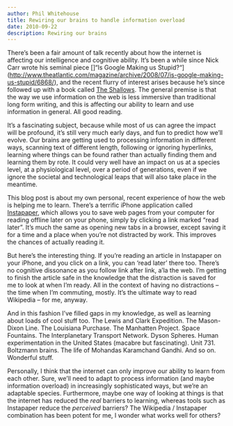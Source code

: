 ```yaml
---
author: Phil Whitehouse
title: Rewiring our brains to handle information overload
date: 2010-09-22
description: Rewiring our brains
---
```


There’s been a fair amount of talk recently about how the internet is affecting our intelligence and cognitive ability. It’s been a while since Nick Carr wrote his seminal piece []“Is Google Making us Stupid?“](http://www.theatlantic.com/magazine/archive/2008/07/is-google-making-us-stupid/6868/), and the recent flurry of interest arises because he’s since followed up with a book called [The Shallows](http://www.theshallowsbook.com/nicholascarr/The_Shallows.html). The general premise is that the way we use information on the web is less immersive than traditional long form writing, and this is affecting our ability to learn and use information in general. All good reading.

It’s a fascinating subject, because while most of us can agree the impact will be profound, it’s still very much early days, and fun to predict how we’ll evolve. Our brains are getting used to processing information in different ways, scanning text of different length, following or ignoring hyperlinks, learning where things can be found rather than actually finding them and learning them by rote. It could very well have an impact on us at a species level, at a physiological level, over a period of generations, even if we ignore the societal and technological leaps that will also take place in the meantime.

This blog post is about my own personal, recent experience of how the web is helping me to learn. There’s a terrific iPhone application called [Instapaper](http://www.instapaper.com/), which allows you to save web pages from your computer for reading offline later on your phone, simply by clicking a link marked “read later”. It’s much the same as opening new tabs in a browser, except saving it for a time and a place when you’re not distracted by work. This improves the chances of actually reading it.

But here’s the interesting thing. If you’re reading an article in Instapaper on your iPhone, and you click on a link, you can ‘read later’ there too. There’s no cognitive dissonance as you follow link after link, a’la the web. I’m getting to finish the article safe in the knowledge that the distraction is saved for me to look at when I’m ready. All in the context of having no distractions – the time when I’m commuting, mostly. It’s the ultimate way to read Wikipedia – for me, anyway.

And in this fashion I’ve filled gaps in my knowledge, as well as learning about loads of cool stuff too. The Lewis and Clark Expedition. The Mason-Dixon Line. The Louisiana Purchase. The Manhatten Project. Space Fountains. The Interplanetary Transport Network. Dyson Spheres. Human experimentation in the United States (macabre but fascinating). Unit 731. Boltzmann brains. The life of Mohandas Karamchand Gandhi. And so on. Wonderful stuff.

Personally, I think that the internet can only improve our ability to learn from each other. Sure, we’ll need to adapt to process information (and maybe information overload) in increasingly sophisticated ways, but we’re an adaptable species. Furthermore, maybe one way of looking at things is that the internet has reduced the _real_ barriers to learning, whereas tools such as Instapaper reduce the _perceived_ barriers? The Wikipedia / Instapaper combination has been potent for me, I wonder what works well for others?
